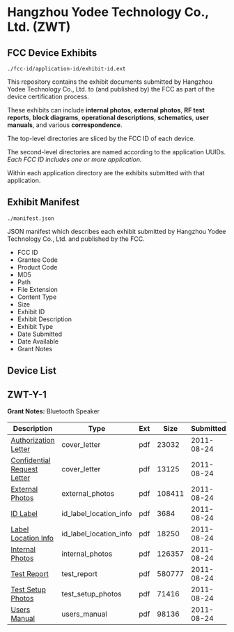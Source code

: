 # Hangzhou Yodee Technology Co., Ltd. (ZWT)
## FCC Device Exhibits

```
./fcc-id/application-id/exhibit-id.ext
```

This repository contains the exhibit documents submitted by Hangzhou Yodee Technology Co., Ltd. to (and published by) the FCC as part of the device certification process.

These exhibits can include **internal photos**, **external photos**, **RF test reports**, **block diagrams**, **operational descriptions**, **schematics**, **user manuals**, and various **correspondence**.

The top-level directories are sliced by the FCC ID of each device.

The second-level directories are named according to the application UUIDs. *Each FCC ID includes one or more application.*

Within each application directory are the exhibits submitted with that application. 

## Exhibit Manifest

```
./manifest.json
```

JSON manifest which describes each exhibit submitted by Hangzhou Yodee Technology Co., Ltd. and published by the FCC.

- FCC ID
- Grantee Code
- Product Code
- MD5
- Path
- File Extension
- Content Type
- Size
- Exhibit ID
- Exhibit Description
- Exhibit Type
- Date Submitted
- Date Available
- Grant Notes

## Device List
## ZWT-Y-1
**Grant Notes:** Bluetooth Speaker

| Description | Type | Ext | Size | Submitted | Available |
| ----------- | ---- | --- | ---- | --------- | --------- |
| [Authorization Letter](ZWT-Y-1/66d6621cb5605b54000a17765aa032c1/1528719.pdf) | cover_letter | pdf | 23032 | 2011-08-24 | 2011-08-24 |
| [Confidential Request Letter](ZWT-Y-1/66d6621cb5605b54000a17765aa032c1/1528720.pdf) | cover_letter | pdf | 13125 | 2011-08-24 | 2011-08-24 |
| [External Photos](ZWT-Y-1/66d6621cb5605b54000a17765aa032c1/1528722.pdf) | external_photos | pdf | 108411 | 2011-08-24 | 2011-08-24 |
| [ID Label](ZWT-Y-1/66d6621cb5605b54000a17765aa032c1/1528723.pdf) | id_label_location_info | pdf | 3684 | 2011-08-24 | 2011-08-24 |
| [Label Location Info](ZWT-Y-1/66d6621cb5605b54000a17765aa032c1/1528724.pdf) | id_label_location_info | pdf | 18250 | 2011-08-24 | 2011-08-24 |
| [Internal Photos](ZWT-Y-1/66d6621cb5605b54000a17765aa032c1/1528725.pdf) | internal_photos | pdf | 126357 | 2011-08-24 | 2011-08-24 |
| [Test Report](ZWT-Y-1/66d6621cb5605b54000a17765aa032c1/1528728.pdf) | test_report | pdf | 580777 | 2011-08-24 | 2011-08-24 |
| [Test Setup Photos](ZWT-Y-1/66d6621cb5605b54000a17765aa032c1/1528729.pdf) | test_setup_photos | pdf | 71416 | 2011-08-24 | 2011-08-24 |
| [Users Manual](ZWT-Y-1/66d6621cb5605b54000a17765aa032c1/1528730.pdf) | users_manual | pdf | 98136 | 2011-08-24 | 2011-08-24 |
